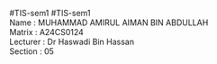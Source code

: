  #TIS-sem1    #TIS-sem1 <br> 
Name : MUHAMMAD AMIRUL AIMAN BIN ABDULLAH <br>
Matrix : A24CS0124 <br>
Lecturer : Dr Haswadi Bin Hassan <br>
Section : 05 
